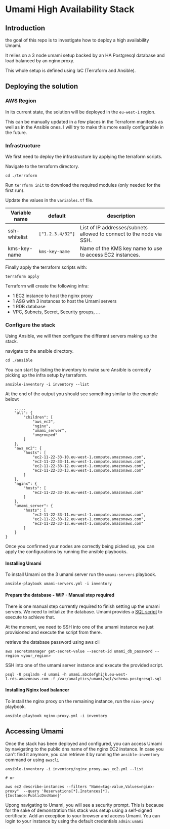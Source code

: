 # Umami High Availability Stack

## Introduction

the goal of this repo is to investigate how to deploy a high availability Umami.

It relies on a 3 node umami setup backed by an HA Postgresql database and load balanced by an nginx proxy.

This whole setup is defined using IaC (Terraform and Ansible).

## Deploying the solution

### AWS Region

In its current state, the solution will be deployed in the `eu-west-1` region. 

This can be manually updated in a few places in the Terraform manifests as well as in the Ansible ones. I will try to make this more easily configurable in the future.

### Infrastructure

We first need to deploy the infrastructure by applying the terraform scripts.

Navigate to the terraform directory.

```
cd ./terraform
```

Run `terrform init` to download the required modules (only needed for the first run).

Update the values in the `variables.tf` file.

| Variable name | default          | description                                                          |
|---------------|------------------|----------------------------------------------------------------------|
| ssh-whitelist | `["1.2.3.4/32"]` | List of IP addresses/subnets allowed to connect to the node via SSH. |
| kms-key-name  |  `kms-key-name`  | Name of the KMS key name to use to access EC2 instances.             |

Finally apply the terraform scripts with:

```
terraform apply
```

Terraform will create the following infra:

- 1 EC2 instance to host the nginx proxy
- 1 ASG with 3 instances to host the Umami servers
- 1 RDB database
- VPC, Subnets, Secret, Security groups, ...

### Configure the stack

Using Ansible, we will then configure the different servers making up the stack.

navigate to the ansible directory.

```
cd ./ansible
```

You can start by listing the inventory to make sure Ansible is correctly picking up the infra setup by terraform.

```
ansible-inventory -i inventory --list
```

At the end of the output you should see something similar to the example below:

```console
    .....
    "all": {
        "children": [
            "aws_ec2",
            "nginx",
            "umami_server",
            "ungrouped"
        ]
    },
    "aws_ec2": {
        "hosts": [
            "ec2-11-22-33-10.eu-west-1.compute.amazonaws.com",
            "ec2-11-22-33-11.eu-west-1.compute.amazonaws.com",
            "ec2-11-22-33-12.eu-west-1.compute.amazonaws.com",
            "ec2-11-22-33-13.eu-west-1.compute.amazonaws.com"
        ]
    },
    "nginx": {
        "hosts": [
            "ec2-11-22-33-10.eu-west-1.compute.amazonaws.com"
        ]
    },
    "umami_server": {
        "hosts": [
            "ec2-11-22-33-11.eu-west-1.compute.amazonaws.com",
            "ec2-11-22-33-12.eu-west-1.compute.amazonaws.com",
            "ec2-11-22-33-13.eu-west-1.compute.amazonaws.com"
        ]
    }
}
```

Once you confirmed your nodes are correctly being picked up, you can apply the configurations by running the ansible playbooks.

#### Installing Umami

To install Umami on the 3 umami server run the `umami-servers` playbook.

```
ansible-playbook umami-servers.yml -i inventory
```

#### Prepare the database - WIP - Manual step required

There is one manual step currently required to finish setting up the umami servers. We need to initialize the database. Umami provides a [SQL script](https://github.com/mikecao/umami/tree/master/sql) to execute to achieve that.

At the moment, we need to SSH into one of the umami instance we just provisioned and execute the script from there.

retrieve the database password using aws cli

```
aws secretsmanager get-secret-value --secret-id umami_db_password --region <your_region>
```

SSH into one of the umami server instance and execute the provided script.

```
psql -U psqladm -d umami -h umami.abcdefghijk.eu-west-1.rds.amazonaws.com -f /var/analytics/umami/sql/schema.postgresql.sql
```


#### Installing Nginx load balancer

To install the nginx proxy on the remaining instance, run the `ninx-proxy` playbook.

```
ansible-playbook nginx-proxy.yml -i inventory
```

## Accessing Umami

Once the stack has been deployed and configured, you can access Umami by navigating to the public dns name of the nginx EC2 instance. In case you can't find it anymore, you can retrieve it by running the `ansible-inventory` command or using `awscli`

```
ansible-inventory -i inventory/nginx_proxy.aws_ec2.yml --list

# or

aws ec2 describe-instances --filters "Name=tag-value,Values=nginx-proxy"  --query 'Reservations[*].Instances[*].{Instance:PublicDnsName}'
```

Upong navigating to Umami, you will see a security prompt. This is because for the sake of demonstration this stack was setup using a self-signed certificate. Add an exception to your browser and access Umami. You can login to your instance by using the default credentials `admin:umami`
